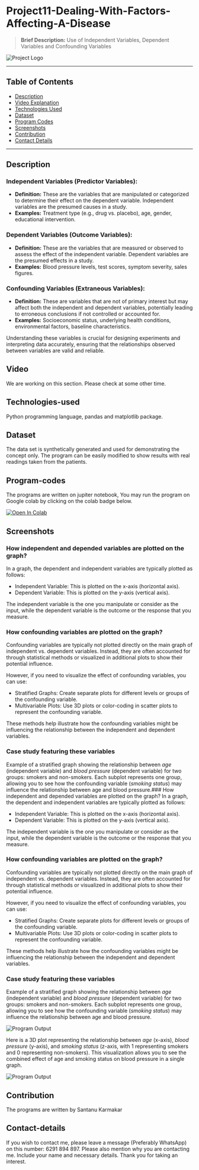 #  Project11-Dealing-With-Factors-Affecting-A-Disease
> **Brief Description:** Use of Independent Variables, Dependent Variables and Confounding Variables

![Project Logo](STMProjects.png)

---

## Table of Contents

- [Description](#description)
- [Video Explanation](#video)
- [Technologies Used](#technologies-used)
- [Dataset](#dataset)
- [Program Codes ](#program-codes)
- [Screenshots](#screenshots)
- [Contribution](#contributipn)
- [Contact Details](#contact-details)

---

## Description

### **Independent Variables (Predictor Variables):**
- **Definition:** These are the variables that are manipulated or categorized to determine their effect on the dependent variable. Independent variables are the presumed causes in a study.
- **Examples:** Treatment type (e.g., drug vs. placebo), age, gender, educational intervention.

### **Dependent Variables (Outcome Variables):**
- **Definition:** These are the variables that are measured or observed to assess the effect of the independent variable. Dependent variables are the presumed effects in a study.
- **Examples:** Blood pressure levels, test scores, symptom severity, sales figures.

### **Confounding Variables (Extraneous Variables):**
- **Definition:** These are variables that are not of primary interest but may affect both the independent and dependent variables, potentially leading to erroneous conclusions if not controlled or accounted for.
- **Examples:** Socioeconomic status, underlying health conditions, environmental factors, baseline characteristics.

Understanding these variables is crucial for designing experiments and interpreting data accurately, ensuring that the relationships observed between variables are valid and reliable.


## Video
<!--
[![Watch the video](https://img.youtube.com/vi/tbd/hqdefault.jpg)](https://www.youtube.com/watch?v=tbd) 
-->

We are working on this section. Please check at some other time.

## Technologies-used

Python programming language, pandas and matplotlib package.

## Dataset

The data set is synthetically generated and used for demonstrating the concept only. The program can be easily modified to show results with real readings taken from the patients.

## Program-codes

The programs are written on jupiter notebook, You may run the program on Google colab by clicking on the colab badge below.

[![Open In Colab](https://colab.research.google.com/assets/colab-badge.svg)](https://colab.research.google.com/github/fromsantanu/Project10-STM-Post-Surgery-Recovery-Time/blob/main/Project10-STM-Post-Surgery-Recovery-Time.ipynb)

## Screenshots

### How independent and depended variables are plotted on the graph?
In a graph, the dependent and independent variables are typically plotted as follows:

- Independent Variable: This is plotted on the x-axis (horizontal axis).
- Dependent Variable: This is plotted on the y-axis (vertical axis).

The independent variable is the one you manipulate or consider as the input, while the dependent variable is the outcome or the response that you measure.

### How confounding variables are plotted on the graph?
Confounding variables are typically not plotted directly on the main graph of independent vs. dependent variables. Instead, they are often accounted for through statistical methods or visualized in additional plots to show their potential influence.

However, if you need to visualize the effect of confounding variables, you can use:

- Stratified Graphs: Create separate plots for different levels or groups of the confounding variable.
- Multivariable Plots: Use 3D plots or color-coding in scatter plots to represent the confounding variable.

These methods help illustrate how the confounding variables might be influencing the relationship between the independent and dependent variables.

### Case study featuring these variables

Example of a stratified graph showing the relationship between _age_ (independent variable) and _blood pressure_ (dependent variable) for two groups: smokers and non-smokers. Each subplot represents one group, allowing you to see how the confounding variable (_smoking status_) may influence the relationship between age and blood pressure.### How independent and depended variables are plotted on the graph?
In a graph, the dependent and independent variables are typically plotted as follows:

- Independent Variable: This is plotted on the x-axis (horizontal axis).
- Dependent Variable: This is plotted on the y-axis (vertical axis).

The independent variable is the one you manipulate or consider as the input, while the dependent variable is the outcome or the response that you measure.

### How confounding variables are plotted on the graph?
Confounding variables are typically not plotted directly on the main graph of independent vs. dependent variables. Instead, they are often accounted for through statistical methods or visualized in additional plots to show their potential influence.

However, if you need to visualize the effect of confounding variables, you can use:

- Stratified Graphs: Create separate plots for different levels or groups of the confounding variable.
- Multivariable Plots: Use 3D plots or color-coding in scatter plots to represent the confounding variable.

These methods help illustrate how the confounding variables might be influencing the relationship between the independent and dependent variables.

### Case study featuring these variables

Example of a stratified graph showing the relationship between _age_ (independent variable) and _blood pressure_ (dependent variable) for two groups: smokers and non-smokers. Each subplot represents one group, allowing you to see how the confounding variable (_smoking status_) may influence the relationship between age and blood pressure.

![Program Output](output.png)

Here is a 3D plot representing the relationship between _age_ (x-axis), _blood pressure_ (y-axis), and _smoking status_ (z-axis, with 1 representing smokers and 0 representing non-smokers). This visualization allows you to see the combined effect of age and smoking status on blood pressure in a single graph.

![Program Output](output1.png)


## Contribution

The programs are written by Santanu Karmakar

## Contact-details

If you wish to contact me, please leave a message (Preferably WhatsApp) on this number: 6291 894 897.
Please also mention why you are contacting me. Include your name and necessary details.
Thank you for taking an interest.
